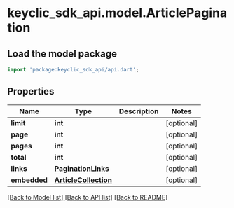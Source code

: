 # keyclic_sdk_api.model.ArticlePagination

## Load the model package
```dart
import 'package:keyclic_sdk_api/api.dart';
```

## Properties
Name | Type | Description | Notes
------------ | ------------- | ------------- | -------------
**limit** | **int** |  | [optional] 
**page** | **int** |  | [optional] 
**pages** | **int** |  | [optional] 
**total** | **int** |  | [optional] 
**links** | [**PaginationLinks**](PaginationLinks.md) |  | [optional] 
**embedded** | [**ArticleCollection**](ArticleCollection.md) |  | [optional] 

[[Back to Model list]](../README.md#documentation-for-models) [[Back to API list]](../README.md#documentation-for-api-endpoints) [[Back to README]](../README.md)


